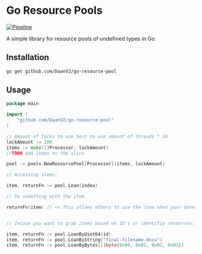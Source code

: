 # Go Resource Pools

[![Pipeline](https://github.com/DaanV2/go-resource-pool/actions/workflows/pipeline.yaml/badge.svg)](https://github.com/DaanV2/go-resource-pool/actions/workflows/pipeline.yaml)

A simple library for resource pools of undefined types in Go.

## Installation

```bash
go get github.com/DaanV2/go-resource-pool
```

## Usage

```go
package main

import (
    "github.com/DaanV2/go-resource-pool"
)

// Amount of locks to use best to use amount of threads * 10
lockAmount := 100
items := make([]Processor, lockAmount)
//TODO add items to the slice

pool := pools.NewResourcePool[Processor](items, lockAmount)

// Accessing items:

item, returnFn := pool.Loan(index)

// Do something with the item

returnFn(item) // <= This allows others to use the item when your done, but you can replace, update or set the item to nil.


// Incase you want to grab items based on ID's or identifiy resources:

item, returnFn := pool.LoanByUint64(id)
item, returnFn := pool.LoanByString("final-filename.docx")
item, returnFn := pool.LoanByBytes([]byte{0x00, 0x01, 0x02, 0x03})
```